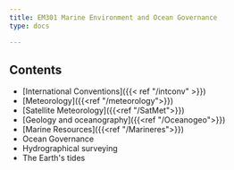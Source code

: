 ```yaml
---
title: EM301 Marine Environment and Ocean Governance
type: docs

---
```


## Contents

* [International Conventions]({{< ref "/intconv" >}})
* [Meteorology]({{<ref "/meteorology">}})
* [Satellite Meteorology]({{<ref "/SatMet">}})
* [Geology and oceanography]({{<ref "/Oceanogeo">}})
* [Marine Resources]({{<ref "/Marineres">}})
* Ocean Governance
* Hydrographical surveying
* The Earth's tides


